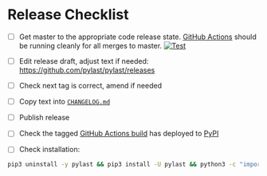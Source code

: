 # Release Checklist

* [ ] Get master to the appropriate code release state.
      [GitHub Actions](https://github.com/pylast/pylast/actions) should be running cleanly for
      all merges to master.
      [![Test](https://github.com/pylast/pylast/workflows/Test/badge.svg)](https://github.com/pylast/pylast/actions)

* [ ] Edit release draft, adjust text if needed:
      https://github.com/pylast/pylast/releases

* [ ] Check next tag is correct, amend if needed

* [ ] Copy text into [`CHANGELOG.md`](CHANGELOG.md)

* [ ] Publish release

* [ ] Check the tagged [GitHub Actions build](https://github.com/pylast/pylast/actions?query=workflow%3ADeploy)
      has deployed to [PyPI](https://pypi.org/project/pylast/#history)

* [ ] Check installation:

```bash
pip3 uninstall -y pylast && pip3 install -U pylast && python3 -c "import pylast; print(pylast.__version__)"
```
